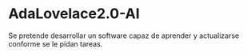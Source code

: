 # AdaLovelace2.0-AI
Se pretende desarrollar un software capaz de aprender y actualizarse conforme se le pidan tareas.
